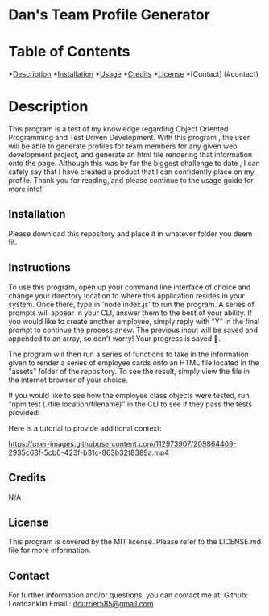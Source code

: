 # Dan's Team Profile Generator
# Table of Contents
*[Description](#description)
*[Installation](#installation)
*[Usage](#usage)
*[Credits](#credits)
*[License](#license)
*[Contact] (#contact)

# Description
This program is a test of my knowledge regarding Object Oriented Programming and Test Driven Development. With this program , the user will be able to  generate profiles for team members for any  given web development project, and generate an html file rendering that information onto the page. Although this was by far the biggest challenge to date , I can safely say that  I have created a product that I can confidently place on my profile. Thank you for reading, and please continue to the usage guide for more info!
## Installation
Please download this repository and place it in whatever folder you deem fit.
## Instructions
To use this program, open up your command line interface of choice and change your directory location to where this application resides in your system. Once there, type in 'node index.js' to run the program. A series of prompts will appear in your CLI, answer them to the best of your ability. If you would like to create another employee, simply reply with "Y" in the final prompt to continue the process anew. The previous input will be saved and appended to an array, so don't worry! Your progress is saved 🚀.

The program will then run a series of functions to take in the information given to render a series of employee cards onto an HTML file located in the "assets" folder of the repository. To see the result, simply view the file in the internet browser of your choice. 

If you would like to see how the employee class objects were tested, run "npm test (./file location/filename)" in the CLI to see if they pass the tests provided! 

Here is a tutorial to provide additional context: 

https://user-images.githubusercontent.com/112973907/209864409-2935c63f-5cb0-423f-b31c-863b32f8389a.mp4

## Credits
N/A
## License
This program is covered by the MIT license. Please refer to the LICENSE.md file for more information.
## Contact
For further information and/or questions, you can contact me at:
Github: Lorddanklin
Email : dcurrier585@gmail.com
